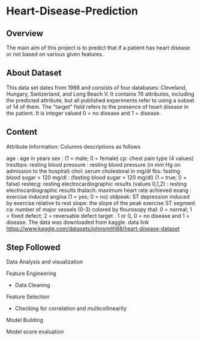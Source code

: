 # Heart-Disease-Prediction
## Overview
The main aim of this project is to predict that if a patient has heart disease or not based on various given features.

## About Dataset
This data set dates from 1988 and consists of four databases: Cleveland, Hungary, Switzerland, and Long Beach V. It contains 76 attributes, including the predicted attribute, but all published experiments refer to using a subset of 14 of them. The "target" field refers to the presence of heart disease in the patient. It is integer valued 0 = no disease and 1 = disease.

## Content
Attribute Information: Columns descriptions as follows

age : age in years
sex : (1 = male; 0 = female)
cp: chest pain type (4 values)
trestbps: resting blood pressure : resting blood pressure (in mm Hg on admission to the hospital)
chol: serum cholestoral in mg/dl
fbs: fasting blood sugar > 120 mg/dl : (fasting blood sugar > 120 mg/dl) (1 = true; 0 = false)
restecg: resting electrocardiographic results (values 0,1,2) : resting electrocardiographic results
thalach: maximum heart rate achieved
exang : exercise induced angina (1 = yes; 0 = no)
oldpeak: ST depression induced by exercise relative to rest
slope: the slope of the peak exercise ST segment
ca: number of major vessels (0-3) colored by flourosopy
thal: 0 = normal; 1 = fixed defect; 2 = reversable defect
target : 1 or 0, 0 = no disease and 1 = disease.
The data was downloaded from kaggle. data link https://www.kaggle.com/datasets/johnsmith88/heart-disease-dataset


## Step Followed

Data Analysis and visualization

Feature Engineering
 - Data Cleaning

Feature Selection
 - Checking for correlation and multicollinearity

Model Building

Model score evaluation
